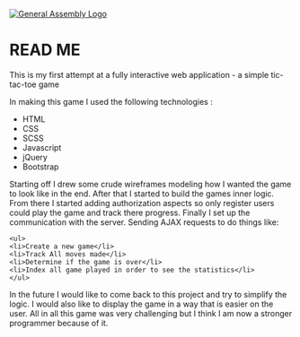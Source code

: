 [![General Assembly Logo](https://camo.githubusercontent.com/1a91b05b8f4d44b5bbfb83abac2b0996d8e26c92/687474703a2f2f692e696d6775722e636f6d2f6b6538555354712e706e67)](https://generalassemb.ly/education/web-development-immersive)

<h1> READ ME </h1>

<p>This is my first attempt at a fully interactive web application - a simple tic-tac-toe game
</p>

<p>In making this game I used the following technologies :
    <ul>
      <li>HTML</li>
      <li>CSS</li>
      <li>SCSS</li>
      <li>Javascript</li>
      <li>jQuery</li>
      <li>Bootstrap</li>
    </ul>
</p>

<p>Starting off I drew some crude wireframes modeling how I wanted the game to look like in the end. After that I started to build the games inner logic. From there I started adding authorization aspects so only register users could play the game and track there progress. Finally I set up the communication with the server. Sending AJAX requests to do things like:

    <ul>
    <li>Create a new game</li>
    <li>Track All moves made</li>
    <li>Determine if the game is over</li>
    <li>Index all game played in order to see the statistics</li>
    </ul>
</p>

<p>In the future I would like to come back to this project and try to simplify the logic. I would also like to display the game in a way that is easier on the user. All in all this game was very challenging but I think I am now a stronger programmer because of it.
</p>
